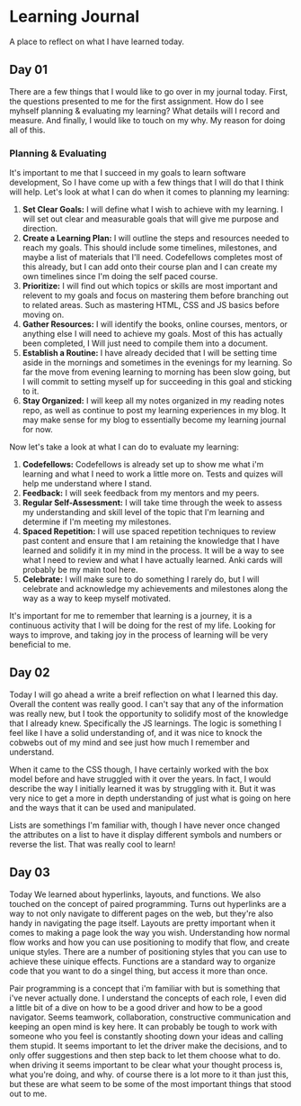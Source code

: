 # Learning Journal

A place to reflect on what I have learned today.

## Day 01

There are a few things that I would like to go over in my journal today. First, the questions presented to me for the first assignment. How do I see myhself planning & evaluating my learning? What details will I record and measure. And finally, I would like to touch on my why. My reason for doing all of this.

### Planning & Evaluating

It's important to me that I succeed in my goals to learn software development, So I have come up with a few things that I will do that I think will help. Let's look at what I can do when it comes to planning my learning:

1. **Set Clear Goals:** I will define what I wish to achieve with my learning. I will set out clear and measurable goals that will give me purpose and direction.
2. **Create a Learning Plan:** I will outline the steps and resources needed to reach my goals. This should include some timelines, milestones, and maybe a list of materials that I'll need. Codefellows completes most of this already, but I can add onto their course plan and I can create my own timelines since I'm doing the self paced course.
3. **Prioritize:** I will find out which topics or skills are most important and relevent to my goals and focus on mastering them before branching out to related areas. Such as mastering HTML, CSS and JS basics before moving on.
4. **Gather Resources:** I will identify the books, online courses, mentors, or anything else I will need to achieve my goals. Most of this has actually been completed, I Will just need to compile them into a document.
5. **Establish a Routine:** I have already decided that I will be setting time aside in the mornings and sometimes in the evenings for my learning. So far the move from evening learning to morning has been slow going, but I will commit to setting myself up for succeeding in this goal and sticking to it.
6. **Stay Organized:** I will keep all my notes organized in my reading notes repo, as well as continue to post my learning experiences in my blog. It may make sense for my blog to essentially become my learning journal for now.

Now let's take a look at what I can do to evaluate my learning:

1. **Codefellows:** Codefellows is already set up to show me what i'm learning and what I need to work a little more on. Tests and quizes will help me understand where I stand.
2. **Feedback:** I will seek feedback from my mentors and my peers.
3. **Regular Self-Assessment:** I will take time through the week to assess my understanding and skill level of the topic that I'm learning and determine if I'm meeting my milestones.
4. **Spaced Repetition:** I will use spaced repetition techniques to review past content and ensure that I am retaining the knowledge that I have learned and solidify it in my mind in the process. It will be a way to see what I need to review and what I have actually learned. Anki cards will probably be my main tool here.
5. **Celebrate:** I will make sure to do something I rarely do, but I will celebrate and acknowledge my achievements and milestones along the way as a way to keep myself motivated.

It's important for me to remember that learning is a journey, it is a continuous activity that I will be doing for the rest of my life. Looking for ways to improve, and taking joy in the process of learning will be very beneficial to me.

## Day 02

Today I will go ahead a write a breif reflection on what I learned this day. Overall the content was really good. I can't say that any of the information was really new, but I took the opportunity to solidify most of the knowledge that I already knew. Specifically the JS learnings. The logic is something I feel like I have a solid understanding of, and it was nice to knock the cobwebs out of my mind and see just how much I remember and understand.

When it came to the CSS though, I have certainly worked with the box model before and have struggled with it over the years. In fact, I would describe the way I initially learned it was by struggling with it. But it was very nice to get a more in depth understanding of just what is going on here and the ways that it can be used and manipulated.

Lists are somethings I'm familiar with, though I have never once changed the attributes on a list to have it display different symbols and numbers or reverse the list. That was really cool to learn!

## Day 03

Today We learned about hyperlinks, layouts, and functions. We also touched on the concept of paired programming. Turns out hyperlinks are a way to not only navigate to different pages on the web, but they're also handy in navigating the page itself. Layouts are pretty important when it comes to making a page look the way you wish. Understanding how normal flow works and how you can use positioning to modify that flow, and create unique styles. There are a number of positioning styles that you can use to achieve these uinique effects. Functions are a standard way to organize code that you want to do a singel thing, but access it more than once.

Pair programming is a concept that i'm familiar with but is something that i've never actually done. I understand the concepts of each role, I even did a little bit of a dive on how to be a good driver and how to be a good navigator. Seems teamwork, collaboration, constructive communication and keeping an open mind is key here. It can probably be tough to work with someone who you feel is constantly shooting down your ideas and calling them stupid. It seems important to let the driver make the decisions, and to only offer suggestions and then step back to let them choose what to do. when driving it seems important to be clear what your thought process is, what you're doing, and why. of course there is a lot more to it than just this, but these are what seem to be some of the most important things that stood out to me.